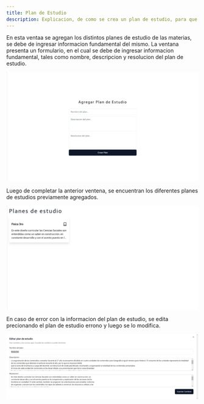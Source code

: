 ```yaml
---
title: Plan de Estudio
description: Explicacion, de como se crea un plan de estudio, para que posteriormente se utilice en la apliacion web.
---
```




En esta ventaa se agregan los distintos planes de estudio de las materias, se debe de ingresar informacion fundamental del mismo.
La ventana presenta un formulario, en el cual se debe de ingresar informacion fundamental, tales como nombre, descripcion y resolucion del plan de estudio.

![Ventana de login de la aplicación](../../../assets/materia/crear-plan-estudio.jpg)


Luego de completar la anterior ventena, se encuentran los diferentes planes de estudios previamente agregados.

![Ventana de login de la aplicación](../../../assets/materia/plan-estudio.jpg)

En caso de error con la informacion del plan de estudio, se edita precionando el plan de estudio errono y luego se lo modifica.


![Ventana de login de la aplicación](../../../assets/materia/editar-plan-estudio.jpg)






